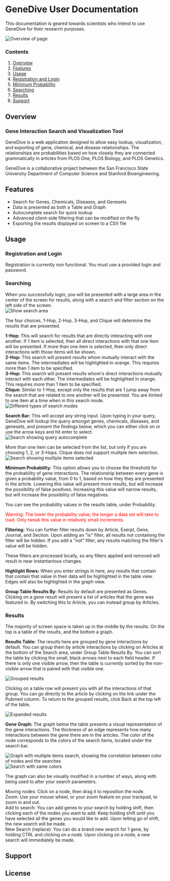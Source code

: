 # GeneDive User Documentation

This documentation is geared towards scientists who intend to use GeneDive for their research purposes.

![Overview of page](img/thc_wip_interaction.png)

### Contents
1. [Overview](#overview)
2. [Features](#features)
3. [Usage](#usage)
4. [Registration and Login](#registration-and-login)
5. [Minimum Probability](#minimum-probability)
6. [Searching](#searching)
7. [Results](#results)
8. [Support](#support)

## Overview

### Gene Interaction Search and Visualization Tool

GeneDive is a web application designed to allow easy lookup, visualization, and exporting of gene, chemical, and disease relationships. The relationships are probabilities based on how closely they are connected grammatically in articles from PLOS One, PLOS Biology, and PLOS Genetics.

GeneDive is a collaborative project between the San Francisco State University Department of Computer Science and Stanford Bioengineering.

## Features

* Search for Genes, Chemicals, Diseases, and Genesets
* Data is presented as both a Table and Graph
* Autocomplete search for quick lookup
* Advanced client-side filtering that can be modified on the fly
* Exporting the results displayed on screen to a CSV file

## Usage

### Registration and Login

Registration is currently non functional. You must use a provided login and password.

### Searching

When you successfully login, you will be presented with a large area in the center of the screen for results, along with a search and filter section on the left side of the screen.  
![Show search area](img/search_area.png)

The four choices, 1-Hop, 2-Hop, 3-Hop, and Clique will determine the results that are presented.

**1-Hop:** This will search for results that are directly interacting with one another. If 1 item is selected, then all direct interactions with that one item will be presented. If more than one item is selected, then only direct interactions with those items will be shown.  
**2-Hop:** This search will present results whom mutually interact with the same items. The intermediates will be highlighted in orange. This requires more than 1 item to be specified.  
**3-Hop:** This search will present results whom's direct interactions mutually interact with each other. The intermediates will be highlighted in orange.  This requires more than 1 item to be specified.  
**Clique:** Similar to 1-Hop, except only the results that are 1 jump away from the search that are related to one another will be presented. You are limited to one item at a time when in this search mode.  
![Different types of search modes](img/search_modes.png)

**Search Bar:** This will accept any string input. Upon typing in your query, GeneDive will lookup the query amongst genes, chemicals, diseases, and genesets, and present the findings below, which you can either click on or use the arrow keys and hit enter to select.  
![Search showing query autocomplete](img/search_autocomplete.png)

More than one item can be selected from the list, but only if you are choosing 1, 2, or 3-Hops. Clique does not support mulitple item selection.  
![Search showing multiple items selected](img/search_multiple_selections.png)

**Minimum Probability:** This option allows you to choose the threshold for the probability of gene interactions. The relationship between every gene is given a probability value, from 0 to 1, based on how they they are presented in the article. Lowering this value will present more results, but will increase the possibility of false positives. Increasing this value will narrow results, but will increase the possibility of false negatives.

You can see the probability values in the results table, under Probability.

<span style="color:red">Warning: The lower the probability value, the longer a data set will take to load. Only tweak this value in relatively small increments.</span>

**Filtering:** You can further filter results down by Article, Exerpt, Gene, Journal, and Section. Upon adding an "is" filter, all results not containing the filter will be hidden. If you add a "not" filter, any results matching the filter's value will be hidden.

These filters are processed locally, so any filters applied and removed will result in near instantanious changes.

**Highlight Rows:** When you enter strings in here, any results that contain that contain that value in their data will be highlighted in the table view. Edges will also be highlighted in the graph view.

**Group Table Results By:** Results by default are presented as Genes. Clicking on a gene result will present a list of articles that the gene was featured in. By switching this to Article, you can instead group by Articles.

### Results

The majority of screen space is taken up in the middle by the results. On the top is a table of the results, and the bottom a graph.

**Results Table:** The results here are grouped by gene interactions by default. You can group them by article interactions by clicking on Articles at the bottom of the Search area, under Group Table Results By. You can sort the table by clicking the small, black arrows next to each field header. If there is only one visible arrow, then the table is currently sorted by the non-visible arrow that is paired with that visible one.

![Grouped results](img/results_table_grouped.png)

Clicking on a table row will present you with all the interactions of that group. You can go directly to the article by clicking on the link under the Pubmed column. To return to the grouped results, click Back at the top left of the table.

![Expanded results](img/results_table_individual.png)

**Gene Graph:** The graph below the table presents a visual representation of the gene interactions. The thickness of an edge represents how many interactions between the gene there are in the articles. The color of the node corresponds to the colors of the search items, located under the search bar.

![Graph with multiple items search, showing the correlation between color of nodes and the searches](img/graph_color_results_graph.png) ![Search with same colors](img/graph_color_results_search.png)

The graph can also be visually modified in a number of ways, along with being used to alter your search parameters.

Moving nodes: Click on a node, then drag it to reposition the node.  
Zoom: Use your mouse wheel, or your zoom feature on your trackpad, to zoom in and out.  
Add to search: You can add genes to your search by holding shift, then clicking each of the nodes you want to add. Keep holding shift until you have selected all the genes you would like to add. Upon letting go of shift, the new search will be made.  
New Search (replace): You can do a brand new search for 1 gene, by holding CTRL and clicking on a node. Upon clicking on a node, a new search will immediately be made.

## Support

## License